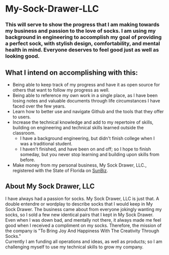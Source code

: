 # My-Sock-Drawer-LLC
### This will serve to show the progress that I am making towards my business and passion to the love of socks. I am using my background in engineering to accomplish my goal of providing a perfect sock, with stylish design, comfortability, and mental health in mind. Everyone deserves to feel good just as well as looking good. 
## What I intend on accomplishing with this:
- Being able to keep track of my progress and have it as open source for others that want to follow my progress as well.  
- Being able to reference my own work in a single place, as I have been losing notes and valuable documents through life circumstances I have faced over the few years.  
- Learn how to better use and navigate Github and the tools that they offer to users.  
- Increase the technical knowledge and add to my repertoire of skills, building on engineering and technical skills learned outside the classroom.  
  - I have a background engineering, but didn't finish college when I was a traditional student.
  - I haven't finished, and have been on and off; so I hope to finish someday, but you never stop learning and building upon skills from before.  
- Make money from my personal business, My Sock Drawer, LLC., registered with the State of Florida on [SunBiz]([url](https://search.sunbiz.org/Inquiry/corporationsearch/SearchResultDetail?inquirytype=EntityName&directionType=Initial&searchNameOrder=MYSOCKDRAWER%20L250000561400&aggregateId=flal-l25000056140-7a7278b1-c21f-431c-a028-19297c4df8aa&searchTerm=MYSOCKBROKER.COM%20LLC&listNameOrder=MYSOCKBROKERCOM%20L180000918470)).

## About My Sock Drawer, LLC
I have always had a passion for socks. My Sock Drawer, LLC is just that. A double entendre or wordplay to describe socks that I would keep in My Sock Drawer. The business came about from everyone jokingly wanting my socks, so I sold a few new identical pairs that I kept in My Sock Drawer. Even when I was down bad, and mentally not there, it always made me feel good when I received a compliment on my socks. Therefore, the mission of the company is "To Bring Joy And Happiness With The Creativity Through Socks."  
Currently I am funding all operations and ideas, as well as products; so I am challenging myself to use my technical skills to grow my company.
